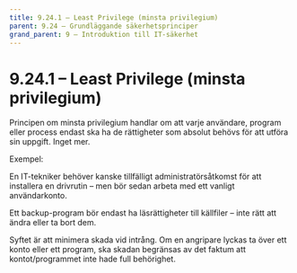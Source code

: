 ```yaml
---
title: 9.24.1 – Least Privilege (minsta privilegium)
parent: 9.24 – Grundläggande säkerhetsprinciper
grand_parent: 9 – Introduktion till IT-säkerhet
---
```

# 9.24.1 – Least Privilege (minsta privilegium)

Principen om minsta privilegium handlar om att varje användare, program eller process endast ska ha de rättigheter som absolut behövs för att utföra sin uppgift. Inget mer.

Exempel:

En IT-tekniker behöver kanske tillfälligt administratörsåtkomst för att installera en drivrutin – men bör sedan arbeta med ett vanligt användarkonto.

Ett backup-program bör endast ha läsrättigheter till källfiler – inte rätt att ändra eller ta bort dem.

Syftet är att minimera skada vid intrång. Om en angripare lyckas ta över ett konto eller ett program, ska skadan begränsas av det faktum att kontot/programmet inte hade full behörighet.

